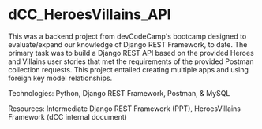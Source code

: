 # dCC_HeroesVillains_API
This was a backend project from devCodeCamp's bootcamp designed to evaluate/expand our knowledge of Django REST Framework, to date. 
The primary task was to build a Django REST API based on the provided Heroes and Villains user stories that met the requirements of the provided Postman collection requests. This project entailed creating multiple apps and using foreign key model relationships. 

Technologies: Python, Django REST Framework, Postman, & MySQL

Resources: Intermediate Django REST Framework (PPT), HeroesVillains Framework (dCC internal document)